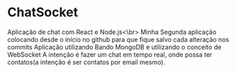 # ChatSocket
Aplicação de chat com React e Node.js<\br>
Minha Segunda aplicação colocando desde o início no github para que fique salvo cada alteração nos commits
Aplicação utilizando Bando MongoDB e utilizando o conceito de WebSocket
A intenção é fazer um chat em tempo real, onde possa ter contatos(a intenção é ser contatos por email mesmo). 

